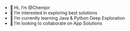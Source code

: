 - 👋 Hi, I’m @Chemjor
- 👀 I’m interested in exploring best solutions 
- 🌱 I’m currently learning Java & Python Deep Exploration
- 💞️ I’m looking to collaborate on App Solutions

<!---
Chemjor/Chemjor is a ✨ special ✨ repository because its `README.md` (this file) appears on your GitHub profile.
You can click the Preview link to take a look at your changes.
--->
